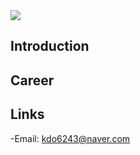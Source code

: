 <img src="https://capsule-render.vercel.app/api?type=rect&color=timeAuto&height=290&section=header&text=DamWoo's%40profile%20&fontSize=80" />

## Introduction

## Career

## Links
-Email: kdo6243@naver.com
<!--
**KimDamWoo/KimDamWoo** is a ✨ _special_ ✨ repository because its `README.md` (this file) appears on your GitHub profile.

Here are some ideas to get you started:

- 🔭 I’m currently working on ...
- 🌱 I’m currently learning ...
- 👯 I’m looking to collaborate on ...
- 🤔 I’m looking for help with ...
- 💬 Ask me about ...
- 📫 How to reach me: ...
- 😄 Pronouns: ...
- ⚡ Fun fact: ...
-->
